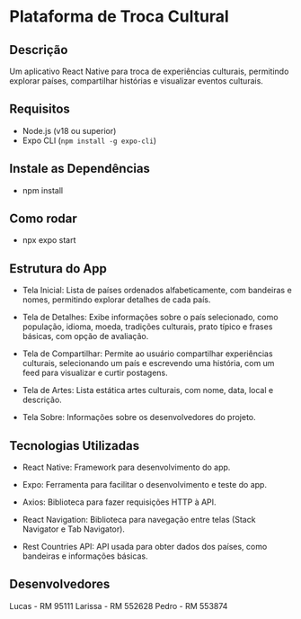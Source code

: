 # Plataforma de Troca Cultural

## Descrição

Um aplicativo React Native para troca de experiências culturais, permitindo explorar países, compartilhar histórias e visualizar eventos culturais.

## Requisitos

- Node.js (v18 ou superior)
- Expo CLI (`npm install -g expo-cli`)

## Instale as Dependências

- npm install

## Como rodar

- npx expo start

## Estrutura do App

- Tela Inicial: Lista de países ordenados alfabeticamente, com bandeiras e nomes, permitindo explorar detalhes de cada país.

- Tela de Detalhes: Exibe informações sobre o país selecionado, como população, idioma, moeda, tradições culturais, prato típico e frases básicas, com opção de avaliação.

- Tela de Compartilhar: Permite ao usuário compartilhar experiências culturais, selecionando um país e escrevendo uma história, com um feed para visualizar e curtir postagens.

- Tela de Artes: Lista estática artes culturais, com nome, data, local e descrição.

- Tela Sobre: Informações sobre os desenvolvedores do projeto.

## Tecnologias Utilizadas

- React Native: Framework para desenvolvimento do app.

- Expo: Ferramenta para facilitar o desenvolvimento e teste do app.

- Axios: Biblioteca para fazer requisições HTTP à API.

- React Navigation: Biblioteca para navegação entre telas (Stack Navigator e Tab Navigator).

- Rest Countries API: API usada para obter dados dos países, como bandeiras e informações básicas.

## Desenvolvedores
Lucas - RM 95111
Larissa - RM 552628
Pedro - RM 553874
